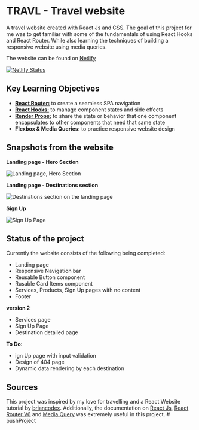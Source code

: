# TRAVL - Travel website
A travel website created with React Js and CSS. The goal of this project for me was to get familiar with some of the fundamentals of using React Hooks and React Router. While also learning the techniques of building a responsive website using media queries. 

The website can be found on [Netlify](https://nostalgic-hopper-ff2f23.netlify.app/) 

[![Netlify Status](https://api.netlify.com/api/v1/badges/9b90e40d-95d2-447f-8c8a-6f4681cdf2ac/deploy-status)](https://app.netlify.com/sites/nostalgic-hopper-ff2f23/deploys)


## Key Learning Objectives
* [**React Router:**](https://reactrouter.com/docs/en/v6/getting-started/overview) to create a seamless SPA navigation 
* [**React Hooks:**](https://hu.reactjs.org/docs/hooks-reference.html) to manage component states and side effects
* [**Render Props:**](https://hu.reactjs.org/docs/render-props.html) to share the state or behavior that one component encapsulates to other components that need that same state
* **Flexbox & Media Queries:** to practice responsive website design


## Snapshots from the website

**Landing page - Hero Section**

![Landing page, Hero Section](https://github.com/nldanne/react-travelwebsite/blob/master/docs/landing_desktop_new.jpg)


**Landing page - Destinations section**

![Destinations section on the landing page](https://github.com/nldanne/react-travelwebsite/blob/master/docs/destinations.jpg)


**Sign Up**

![Sign Up Page](https://github.com/nldanne/react-travelwebsite/blob/master/docs/sign_up.png)


## Status of the project
Currently the website consists of the following being completed: 
* Landing page
* Responsive Navigation bar
* Reusable Button component
* Rusable Card Items component
* Services, Products, Sign Up pages with no content
* Footer

**version 2**
* Services page
* Sign Up Page
* Destination detailed page

**To Do:**
* ign Up page with input validation
* Design of 404 page
* Dynamic data rendering by each destination


## Sources
This project was inspired by my love for travelling and a React Website tutorial by [briancodex](https://github.com/briancodex).
Additionally, the documentation on [React Js](https://reactjs.org/), [React Router V6](https://reactrouter.com/docs/en/v6/getting-started/overview) and [Media Query](https://developer.mozilla.org/en-US/docs/Web/CSS/Media_Queries/Using_media_queries) was extremely useful in this project.
#   p u s h P r o j e c t  
 